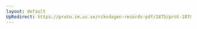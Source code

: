 ```yaml
---
layout: default
UpRedirect: https://pruto.im.uu.se/riksdagen-records-pdf/1875/prot-1875--fk--036/prot-1875--fk--036_019.pdf
---
```

